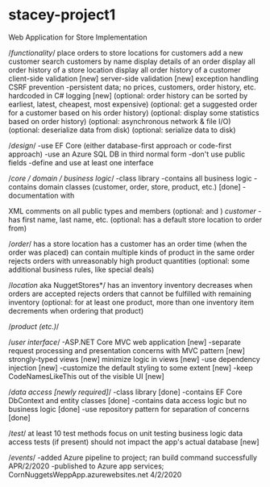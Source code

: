 # stacey-project1
Web Application for Store Implementation

/*functionality*/
place orders to store locations for customers
add a new customer
search customers by name
display details of an order
display all order history of a store location
display all order history of a customer
client-side validation [new]
server-side validation [new]
exception handling
CSRF prevention
-persistent data; no prices, customers, order history, etc. hardcoded in C#
logging [new]
(optional: order history can be sorted by earliest, latest, cheapest, most expensive)
(optional: get a suggested order for a customer based on his order history)
(optional: display some statistics based on order history)
(optional: asynchronous network & file I/O)
(optional: deserialize data from disk)
(optional: serialize data to disk)

/*design*/
-use EF Core (either database-first approach or code-first approach)
-use an Azure SQL DB in third normal form
-don't use public fields
-define and use at least one interface

/*core / domain / business logic*/
-class library
-contains all business logic
-contains domain classes (customer, order, store, product, etc.) [done]
-documentation with <summary> XML comments on all public types and members (optional: <params> and <return>)
*customer*
-has first name, last name, etc.
(optional: has a default store location to order from)

/*order*/
has a store location
has a customer
has an order time (when the order was placed)
can contain multiple kinds of product in the same order
rejects orders with unreasonably high product quantities
(optional: some additional business rules, like special deals)

/*location* aka NuggetStores*/
has an inventory
inventory decreases when orders are accepted
rejects orders that cannot be fulfilled with remaining inventory
(optional: for at least one product, more than one inventory item decrements when ordering that product)

/*product (etc.)*/

/*user interface*/
-ASP.NET Core MVC web application [new]
-separate request processing and presentation concerns with MVC pattern [new]
strongly-typed views [new]
minimize logic in views [new]
-use dependency injection [new]
-customize the default styling to some extent [new]
-keep CodeNamesLikeThis out of the visible UI [new]

/*data access [newly required]*/
-class library [done]
-contains EF Core DbContext and entity classes [done]
-contains data access logic but no business logic [done]
-use repository pattern for separation of concerns [done]

/*test*/
at least 10 test methods
focus on unit testing business logic
data access tests (if present) should not impact the app's actual database [new]


/*events*/
-added Azure pipeline to project; ran build command successfully APR/2/2020
-published to Azure app services; CornNuggetsWeppApp.azurewebsites.net 4/2/2020
